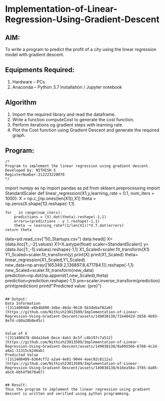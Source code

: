 # Implementation-of-Linear-Regression-Using-Gradient-Descent

## AIM:
To write a program to predict the profit of a city using the linear regression model with gradient descent.

## Equipments Required:
1. Hardware – PCs
2. Anaconda – Python 3.7 Installation / Jupyter notebook

## Algorithm
1. Import the required library and read the dataframe.
2. Write a function computeCost to generate the cost function.
3. Perform iterations og gradient steps with learning rate.
4. Plot the Cost function using Gradient Descent and generate the required graph.

## Program:
```
/*
Program to implement the linear regression using gradient descent.
Developed by: NITHISH S
RegisterNumber:212223220070
*/
```
import numpy as np
import pandas as pd
from sklearn.preprocessing import StandardScaler
def linear_regression(X1,y,learning_rate = 0.1, num_iters = 1000):
    X = np.c_[np.ones(len(X1)),X1]
    theta = np.zeros(X.shape[1]).reshape(-1,1)
    
    for _ in range(num_iters):
        predictions = (X).dot(theta).reshape(-1,1)
        errors=(predictions - y ).reshape(-1,1)
        theta -= learning_rate*(1/len(X1))*X.T.dot(errors)
    return theta
data=pd.read_csv("50_Startups.csv")
data.head()
X=(data.iloc[1:,:-2].values)
X1=X.astype(float)
scaler=StandardScaler()
y=(data.iloc[1:,-1].values).reshape(-1,1)
X1_Scaled=scaler.fit_transform(X1)
Y1_Scaled=scaler.fit_transform(y)
print(X)
print(X1_Scaled)
theta= linear_regression(X1_Scaled,Y1_Scaled)
new_data=np.array([165349.2,136897.8,471784.1]).reshape(-1,1)
new_Scaled=scaler.fit_transform(new_data)
prediction=np.dot(np.append(1,new_Scaled),theta)
prediction=prediction.reshape(-1,1)
pre=scaler.inverse_transform(prediction)
print(prediction)
print(f"Predicted value: {pre}")
```

## Output:
Data Information
![311408466-e8b4b890-3dbe-46da-9b18-5b34ebaf02a0](https://github.com/Nithish23013509/Implementation-of-Linear-Regression-Using-Gradient-Descent/assets/149038138/72e4842d-2658-4b93-8e7d-c60a28b0e45c)


Value of X
![311408478-d4da16e6-0ece-4ab1-8c5f-c4b197c7a512](https://github.com/Nithish23013509/Implementation-of-Linear-Regression-Using-Gradient-Descent/assets/149038138/9a89556b-6760-4c2d-a8a1-31315cb246ab)
Predicted Value
![311408489-6364cf72-a2a4-4e81-9044-4aec92c8112a](https://github.com/Nithish23013509/Implementation-of-Linear-Regression-Using-Gradient-Descent/assets/149038138/b16ea58a-3f85-4a05-abc6-8b54f9670a67)


## Result:
Thus the program to implement the linear regression using gradient descent is written and verified using python programming.
